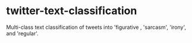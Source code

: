 # twitter-text-classification
Multi-class text classification of tweets into 'figurative , 'sarcasm', 'irony', and 'regular'.
